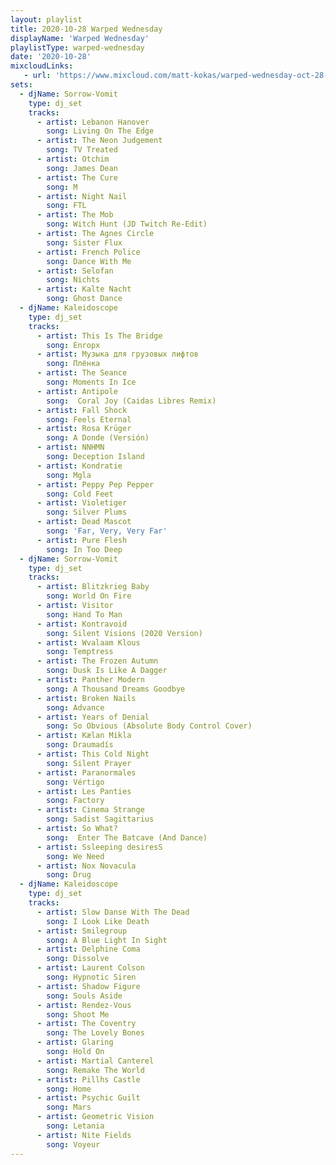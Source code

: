 ```yaml
---
layout: playlist
title: 2020-10-28 Warped Wednesday
displayName: 'Warped Wednesday'
playlistType: warped-wednesday
date: '2020-10-28'
mixcloudLinks:
   - url: 'https://www.mixcloud.com/matt-kokas/warped-wednesday-oct-28-2020'
sets:
  - djName: Sorrow-Vomit
    type: dj_set
    tracks:
      - artist: Lebanon Hanover
        song: Living On The Edge
      - artist: The Neon Judgement
        song: TV Treated
      - artist: Otchim
        song: James Dean
      - artist: The Cure
        song: M
      - artist: Night Nail
        song: FTL
      - artist: The Mob
        song: Witch Hunt (JD Twitch Re-Edit)
      - artist: The Agnes Circle
        song: Sister Flux
      - artist: French Police
        song: Dance With Me
      - artist: Selofan
        song: Nichts
      - artist: Kalte Nacht
        song: Ghost Dance
  - djName: Kaleidoscope
    type: dj_set        
    tracks:
      - artist: This Is The Bridge
        song: Enropx
      - artist: Музыка для грузовых лифтов
        song: Плёнка
      - artist: The Seance
        song: Moments In Ice
      - artist: Antipole
        song:  Coral Joy (Caidas Libres Remix)
      - artist: Fall Shock
        song: Feels Eternal
      - artist: Rosa Krüger
        song: A Donde (Versión)
      - artist: NNHMN
        song: Deception Island
      - artist: Kondratie
        song: Mgla
      - artist: Peppy Pep Pepper
        song: Cold Feet
      - artist: Violetiger
        song: Silver Plums
      - artist: Dead Mascot
        song: 'Far, Very, Very Far'
      - artist: Pure Flesh
        song: In Too Deep
  - djName: Sorrow-Vomit
    type: dj_set
    tracks:
      - artist: Blitzkrieg Baby
        song: World On Fire
      - artist: Visitor
        song: Hand To Man
      - artist: Kontravoid
        song: Silent Visions (2020 Version)
      - artist: Wvalaam Klous
        song: Temptress
      - artist: The Frozen Autumn
        song: Dusk Is Like A Dagger
      - artist: Panther Modern
        song: A Thousand Dreams Goodbye
      - artist: Broken Nails
        song: Advance
      - artist: Years of Denial
        song: So Obvious (Absolute Body Control Cover)
      - artist: Kælan Mikla
        song: Draumadís
      - artist: This Cold Night
        song: Silent Prayer
      - artist: Paranormales
        song: Vértigo
      - artist: Les Panties
        song: Factory
      - artist: Cinema Strange
        song: Sadist Sagittarius
      - artist: So What?
        song:  Enter The Batcave (And Dance)
      - artist: Ssleeping desiresS
        song: We Need
      - artist: Nox Novacula
        song: Drug
  - djName: Kaleidoscope
    type: dj_set
    tracks:
      - artist: Slow Danse With The Dead
        song: I Look Like Death
      - artist: Smilegroup
        song: A Blue Light In Sight
      - artist: Delphine Coma
        song: Dissolve
      - artist: Laurent Colson
        song: Hypnotic Siren
      - artist: Shadow Figure
        song: Souls Aside
      - artist: Rendez-Vous
        song: Shoot Me
      - artist: The Coventry
        song: The Lovely Bones
      - artist: Glaring
        song: Hold On
      - artist: Martial Canterel
        song: Remake The World
      - artist: Pillhs Castle
        song: Home
      - artist: Psychic Guilt
        song: Mars
      - artist: Geometric Vision
        song: Letania
      - artist: Nite Fields
        song: Voyeur
---
```

